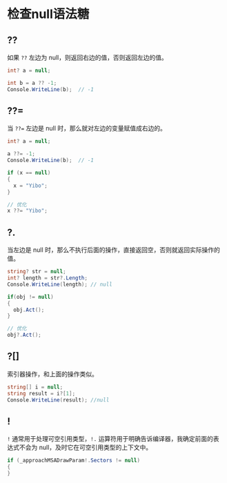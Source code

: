 # 检查null语法糖

## ??

如果 `??` 左边为 null，则返回右边的值，否则返回左边的值。

```C#
int? a = null;

int b = a ?? -1;
Console.WriteLine(b);  // -1
```



## ??=

当 `??=` 左边是 null 时，那么就对左边的变量赋值成右边的。

```C#
int? a = null;

a ??= -1;
Console.WriteLine(b);  // -1
```

```C#
if (x == null) 
{
  x = "Yibo";
}

// 优化
x ??= "Yibo";
```



## ?.

当左边是 null 时，那么不执行后面的操作，直接返回空，否则就返回实际操作的值。

```C#
string? str = null;
int? length = str?.Length;
Console.WriteLine(length); // null
```

```C#
if(obj != null) 
{
  obj.Act();
}

// 优化
obj?.Act();
```



## ?[]

索引器操作，和上面的操作类似。

```C#
string[] i = null;
string result = i?[1];
Console.WriteLine(result); //null
```



## !

`!` 通常用于处理可空引用类型，`!.` 运算符用于明确告诉编译器，我确定前面的表达式不会为 null，及时它在可空引用类型的上下文中。

```C#
if (_approachMSADrawParam!.Sectors != null)
{
}
```
